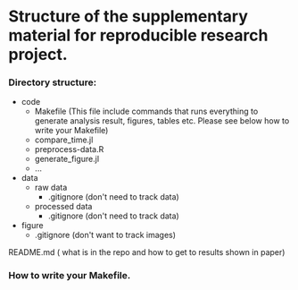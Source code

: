 # Structure of the supplementary material for reproducible research project.

### Directory structure:
- code
  - Makefile (This file include commands that runs everything to generate analysis result, figures, tables etc. Please see below how to write your Makefile)
  - compare_time.jl
  - preprocess-data.R
  - generate_figure.jl
  - ...
- data
  - raw data
    - .gitignore (don't need to track data)
  - processed data
    - .gitignore (don't need to track data)
- figure
  - .gitignore (don't want to track images)

README.md ( what is in the repo and how to get to results shown in paper)

### How to write your Makefile.

